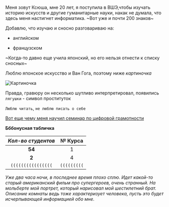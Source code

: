 

Меня зовут Ксюша, мне 20 лет, я поступила в ВШЭ,чтобы изучать историю искусств и другие гуманитарные науки, накак не думала, что здесь меня настигнет информатика.
~Вот уже и почти 200 знаков~

Добавлю, что изучаю и сносно разговариваю на:

* английском

- французском

~Когда-то давно еще учила японский, но его нельзя отнести к списку сносных~

Люблю японское искусство и Ван Гога, поэтому ниже *картиночка*

![Картиночка](https://artchive.ru/res/media/img/oy1400/work/456/294747.jpg "Копия Ван Гогом Японской гравюры")

Правда, гравюру он несколько шутливо интерпретировал, появились `лягушки` - символ проституток

`Люблю читать`, `не люблю писать о себе`

[Вот еще чему меня научил семинар по цифровой грамотности](https://www.google.com "В жизни пригодится?")

**Бббонусная табличка**

|*Кол-во студентов*|**№ Курса**| 
|:----------------:|:---------:| 
|      **54**      |      1    | 
|       **2**      |      4    |   
|`((((((((((((((((`|`(((((((((`|

*Уже два часа ночи, в последнее время плохо сплю. Идет какой-то старый американский фильм про супергероев, очень странный. На мольберте мой портрет, который нарисовал мой шестилетний брат. Описание комнаты ведь тоже характеризует человека, пусть это будет исчерпывающей информацией обо мне.*
